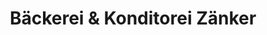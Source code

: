 ---
title: "Bäckerei & Konditorei Zänker"
url: /boesleben-wuellersleben/baeckerei-und-konditorei-zaenker/
shop: Bäckerei
---